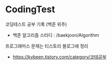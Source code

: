 # CodingTest
코딩테스트 공부 기록 (백준 위주)
- 백준 알고리즘 스터디 : /baekjoon/Algorithm

프로그래머스 문제는 티스토리 블로그에 정리
- https://kybeen.tistory.com/category/코테공부
